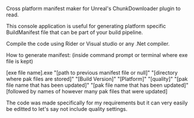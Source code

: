 Cross platform manifest maker for Unreal's ChunkDownloader plugin to read.

This console application is useful for generating platform specific BuildManifest file that can be part of your build pipeline. 

Compile the code using Rider or Visual studio or any .Net compiler. 

How to generate manifest: (inside command prompt or terminal where exe file is kept)

[exe file name].exe "[path to previous manifest file or null]"
"[directory where pak files are stored]"
"[Build Version]"
"[Platform]"
"[quality]"
"[pak file name that has been updated]"
"[pak file name that has been updated]"
[followed by names of however many pak files that were updated]

The code was made specifically for my requirements but it can very easily be editted to let's say not include quality settings.
